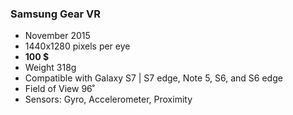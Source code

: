 ### Samsung Gear VR
* November 2015 
* 1440x1280 pixels per eye
* **100 $**
* Weight 318g
* Compatible with Galaxy S7 | S7 edge, Note 5, S6, and S6 edge
* Field of View 96˚
* Sensors: Gyro, Accelerometer, Proximity
